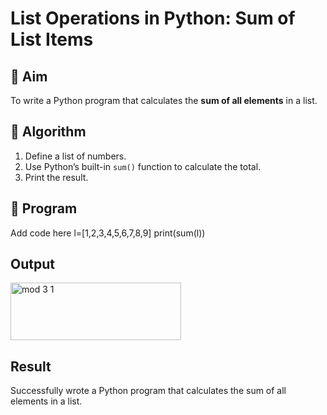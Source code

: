 # List Operations in Python: Sum of List Items

## 🎯 Aim
To write a Python program that calculates the **sum of all elements** in a list.

## 🧠 Algorithm
1. Define a list of numbers.
2. Use Python’s built-in `sum()` function to calculate the total.
3. Print the result.

## 🧾 Program

Add code here
l=[1,2,3,4,5,6,7,8,9]
print(sum(l))

## Output
<img width="273" height="92" alt="mod 3 1" src="https://github.com/user-attachments/assets/50dab6c6-35f0-4cf4-9fcd-12d0a7add363" />

## Result
Successfully wrote a Python program that calculates the sum of all elements in a list.

